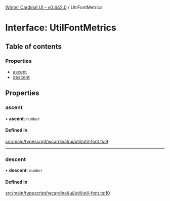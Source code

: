 [Winter Cardinal UI - v0.442.0](../index.md) / UtilFontMetrics

# Interface: UtilFontMetrics

## Table of contents

### Properties

- [ascent](UtilFontMetrics.md#ascent)
- [descent](UtilFontMetrics.md#descent)

## Properties

### ascent

• **ascent**: `number`

#### Defined in

[src/main/typescript/wcardinal/ui/util/util-font.ts:9](https://github.com/winter-cardinal/winter-cardinal-ui/blob/v0.442.0/src/main/typescript/wcardinal/ui/util/util-font.ts#L9)

___

### descent

• **descent**: `number`

#### Defined in

[src/main/typescript/wcardinal/ui/util/util-font.ts:10](https://github.com/winter-cardinal/winter-cardinal-ui/blob/v0.442.0/src/main/typescript/wcardinal/ui/util/util-font.ts#L10)
